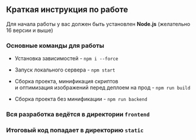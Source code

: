 ## Краткая инструкция по работе


Для начала работы у вас должен быть установлен **Node.js** (желательно 16 версии и выше)


### Основные команды для работы

- Установка зависимостей - `npm i --force`

- Запуск локального сервера - `npm start`

- Сборка проекта, минификация скриптов <br> и оптимизация изображений перед деплоем на прод - `npm run build`

- Сборка проекта без минификации - `npm run backend`


### Вся разработка ведётся в директории `frontend`


### Итоговый код попадает в директорию `static`